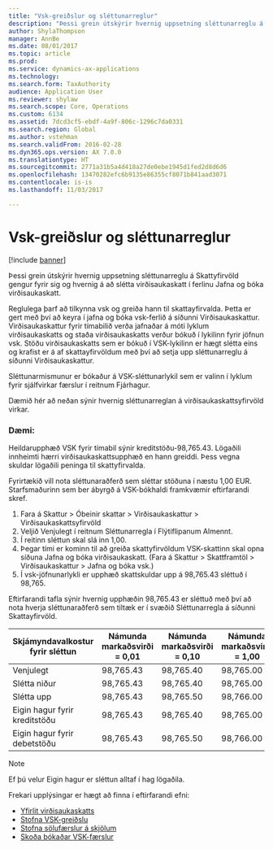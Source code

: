 ```yaml
---
title: "Vsk-greiðslur og sléttunarreglur"
description: "Þessi grein útskýrir hvernig uppsetning sléttunarreglu á Skattyfirvöld gengur fyrir sig og hvernig á að slétta virðisaukaskatt í ferlinu Jafna og bóka virðisaukaskatt."
author: ShylaThompson
manager: AnnBe
ms.date: 08/01/2017
ms.topic: article
ms.prod: 
ms.service: dynamics-ax-applications
ms.technology: 
ms.search.form: TaxAuthority
audience: Application User
ms.reviewer: shylaw
ms.search.scope: Core, Operations
ms.custom: 6134
ms.assetid: 7dcd3cf5-ebdf-4a9f-806c-1296c7da0331
ms.search.region: Global
ms.author: vstehman
ms.search.validFrom: 2016-02-28
ms.dyn365.ops.version: AX 7.0.0
ms.translationtype: HT
ms.sourcegitcommit: 2771a31b5a4d418a27de0ebe1945d1fed2d8d6d6
ms.openlocfilehash: 13470282efc6b9135e86355cf8071b841aad3071
ms.contentlocale: is-is
ms.lasthandoff: 11/03/2017

---
```


# <a name="sales-tax-payments-and-rounding-rules"></a>Vsk-greiðslur og sléttunarreglur

[!include [banner](../includes/banner.md)]

Þessi grein útskýrir hvernig uppsetning sléttunarreglu á Skattyfirvöld gengur fyrir sig og hvernig á að slétta virðisaukaskatt í ferlinu Jafna og bóka virðisaukaskatt.

Reglulega þarf að tilkynna vsk og greiða hann til skattayfirvalda. Þetta er gert með því að keyra í jafna og bóka vsk-ferlið á síðunni Virðisaukaskattur. Virðisaukaskattur fyrir tímabilið verða jafnaðar á móti lyklum virðisaukaskatts og staða virðisaukaskatts verður bókuð í lykilinn fyrir jöfnun vsk. Stöðu virðisaukaskatts sem er bókuð í VSK-lykilinn er hægt slétta eins og krafist er á af skattayfirvöldum með því að setja upp sléttunarreglu á síðunni Virðisaukaskattur. 

Sléttunarmismunur er bókaður á VSK-sléttunarlykil sem er valinn í lyklum fyrir sjálfvirkar færslur í reitnum Fjárhagur.

Dæmið hér að neðan sýnir hvernig sléttunarreglan á virðisaukaskattsyfirvöld virkar.

### <a name="example"></a>Dæmi:

Heildarupphæð VSK fyrir tímabil sýnir kreditstöðu-98,765.43. Lögaðili innheimti hærri virðisaukaskattsupphæð en hann greiddi. Þess vegna skuldar lögaðili peninga til skattyfirvalda. 

Fyrirtækið vill nota sléttunaraðferð sem sléttar stöðuna í næstu 1,00 EUR. Starfsmaðurinn sem ber ábyrgð á VSK-bókhaldi framkvæmir eftirfarandi skref.

1.  Fara á Skattur &gt; Óbeinir skattar &gt; Virðisaukaskattur &gt; Virðisaukaskattsyfirvöld
2.  Veljið Venjulegt í reitnum Sléttunarregla í Flýtiflipanum Almennt.
3.  Í reitinn sléttun skal slá inn 1,00.
4.  Þegar tími er kominn til að greiða skattyfirvöldum VSK-skattinn skal opna síðuna Jafna og bóka virðisaukaskatt. (Fara á Skattur &gt; Skattframtöl &gt; Virðisaukaskattur &gt; Jafna og bóka vsk.)
5.  Í vsk-jöfnunarlykli er upphæð skattskuldar upp á 98,765.43 sléttuð í 98,765.

Eftirfarandi tafla sýnir hvernig upphæðin 98,765.43 er sléttuð með því að nota hverja sléttunaraðferð sem tiltæk er í svæðið Sléttunarregla á síðunni Skattayfirvöld.

| Skjámyndavalkostur fyrir sléttun                | Námunda markaðsvirði = 0,01 | Námunda markaðsvirði = 0,10 | Námunda markaðsvirði = 1,00 | Námunda markaðsvirði = 100,00 |
|-------------------------------------|------------------------|------------------------|------------------------|--------------------------|
| Venjulegt                              | 98,765.43              | 98,765.40              | 98,765.00              | 98,800.00                |
| Slétta niður                            | 98,765.43              | 98,765.40              | 98,765.00              | 98,700.00                |
| Slétta upp                         | 98,765.43              | 98,765.50              | 98,766.00              | 98,800.00                |
| Eigin hagur fyrir kreditstöðu | 98,765.43              | 98,765.40              | 98,765.00              | 98,700.00                |
| Eigin hagur fyrir debetstöðu  | 98,765.43              | 98,765.50              | 98,766.00              | 98,800.00                |

> [!NOTE]                                                                                  
> Ef þú velur Eigin hagur er sléttun alltaf í hag lögaðila. 

Frekari upplýsingar er hægt að finna í eftirfarandi efni:
- [Yfirlit virðisaukaskatts](indirect-taxes-overview.md)
- [Stofna VSK-greiðslu](tasks/create-sales-tax-payment.md)
- [Stofna sölufærslur á skjölum](tasks/create-sales-tax-transactions-documents.md)
- [Skoða bókaðar VSK-færslur](tasks/view-posted-sales-tax-transactions.md)



